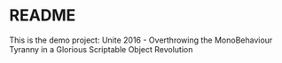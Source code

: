 # README #

This is the demo project:
Unite 2016 - Overthrowing the MonoBehaviour Tyranny in a Glorious Scriptable Object Revolution